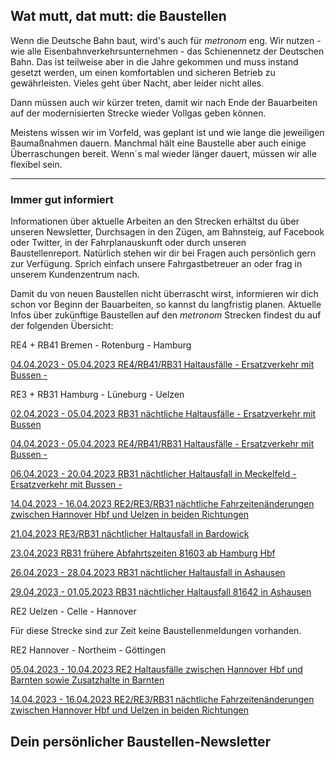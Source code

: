 Wat mutt, dat mutt: die Baustellen
----------

Wenn die Deutsche Bahn baut, wird's auch für *metronom* eng.
Wir nutzen - wie alle Eisenbahnverkehrsunternehmen - das Schienennetz der Deutschen Bahn. Das ist teilweise aber in die Jahre gekommen und muss instand gesetzt werden, um einen komfortablen und sicheren Betrieb zu gewährleisten. Vieles geht über Nacht, aber leider nicht alles.

Dann müssen auch wir kürzer treten, damit wir nach Ende der Bauarbeiten auf der modernisierten Strecke wieder Vollgas geben können.

Meistens wissen wir im Vorfeld, was geplant ist und wie lange die jeweiligen Baumaßnahmen dauern. Manchmal hält eine Baustelle aber auch einige Überraschungen bereit. Wenn´s mal wieder länger dauert, müssen wir alle flexibel sein.

---

### Immer gut informiert ###

Informationen über aktuelle Arbeiten an den Strecken erhältst du über unseren Newsletter, Durchsagen in den Zügen, am Bahnsteig, auf Facebook oder Twitter, in der Fahrplanauskunft oder durch unseren Baustellenreport. Natürlich stehen wir dir bei Fragen auch persönlich gern zur Verfügung. Sprich einfach unsere Fahrgastbetreuer an oder frag in unserem Kundenzentrum nach.

Damit du von neuen Baustellen nicht überrascht wirst, informieren wir dich schon vor Beginn der Bauarbeiten, so kannst du langfristig planen. Aktuelle Infos über zukünftige Baustellen auf den *metronom* Strecken findest du auf der folgenden Übersicht:

RE4 + RB41 Bremen - Rotenburg - Hamburg

[04.04.2023 - 05.04.2023 RE4/RB41/RB31 Haltausfälle - Ersatzverkehr mit Bussen -](https://www.der-metronom.de/baustellen/re4-rb41-rb31-haltausfaelle/)

RE3 + RB31 Hamburg - Lüneburg - Uelzen

[02.04.2023 - 05.04.2023 RB31 nächtliche Haltausfälle - Ersatzverkehr mit Bussen](https://www.der-metronom.de/baustellen/rb31-naechtliche-haltausfaelle-ersatzverkehr-mit-bussen/)

[04.04.2023 - 05.04.2023 RE4/RB41/RB31 Haltausfälle - Ersatzverkehr mit Bussen -](https://www.der-metronom.de/baustellen/re4-rb41-rb31-haltausfaelle/)

[06.04.2023 - 20.04.2023 RB31 nächtlicher Haltausfall in Meckelfeld - Ersatzverkehr mit Bussen -](https://www.der-metronom.de/baustellen/rb31-naechtlicher-haltausfall-in-meckelfeld-ersatzverkehr-mit-bussen/)

[14.04.2023 - 16.04.2023 RE2/RE3/RB31 nächtliche Fahrzeitenänderungen zwischen Hannover Hbf und Uelzen in beiden Richtungen](https://www.der-metronom.de/baustellen/re2-re3-rb31-naechtliche-fahrzeitenaenderungen-zwischen-hannover-hbf-und-uelzen-in-beiden-richtungen/)

[21.04.2023 RE3/RB31 nächtlicher Haltausfall in Bardowick](https://www.der-metronom.de/baustellen/re3-rb31-naechtlicher-haltausfall-in-bardowick/)

[23.04.2023 RB31 frühere Abfahrtszeiten 81603 ab Hamburg Hbf](https://www.der-metronom.de/baustellen/rb31-fruehere-abfahrtszeiten-81603-ab-hamburg-hbf/)

[26.04.2023 - 28.04.2023 RB31 nächtlicher Haltausfall in Ashausen](https://www.der-metronom.de/baustellen/rb31-naechtlicher-haltausfall-in-ashausen-2/)

[29.04.2023 - 01.05.2023 RB31 nächtlicher Haltausfall 81642 in Ashausen](https://www.der-metronom.de/baustellen/rb31-naechtlicher-haltausfall-81642-in-ashausen/)

RE2 Uelzen - Celle - Hannover

Für diese Strecke sind zur Zeit keine Baustellenmeldungen vorhanden.

RE2 Hannover - Northeim - Göttingen

[05.04.2023 - 10.04.2023 RE2 Haltausfälle zwischen Hannover Hbf und Barnten sowie Zusatzhalte in Barnten](https://www.der-metronom.de/baustellen/re2-haltausfaelle-zwischen-hannover-hbf-und-barnten-sowie-zusatzhalte-in-barnten/)

[14.04.2023 - 16.04.2023 RE2/RE3/RB31 nächtliche Fahrzeitenänderungen zwischen Hannover Hbf und Uelzen in beiden Richtungen](https://www.der-metronom.de/baustellen/re2-re3-rb31-naechtliche-fahrzeitenaenderungen-zwischen-hannover-hbf-und-uelzen-in-beiden-richtungen/)

Dein persönlicher Baustellen-Newsletter
----------
